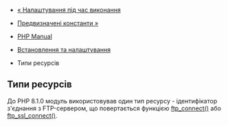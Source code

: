 - [« Налаштування під час виконання](ftp.configuration.md)
- [Предвизначені константи »](ftp.constants.md)

- [PHP Manual](index.md)
- [Встановлення та налаштування](ftp.setup.md)
- Типи ресурсів

## Типи ресурсів

До PHP 8.1.0 модуль використовував один тип ресурсу - ідентифікатор
з'єднання з FTP-сервером, що повертається функцією
[ftp_connect()](function.ftp-connect.md) або
[ftp_ssl_connect()](function.ftp-ssl-connect.md).
